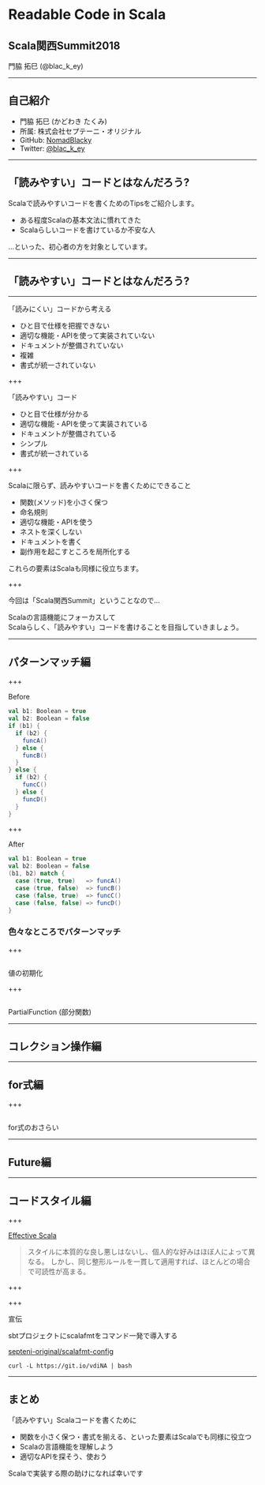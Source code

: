 # Readable Code in Scala

## Scala関西Summit2018

門脇 拓巳 (@blac_k_ey)

---

## 自己紹介

+ 門脇 拓巳 (かどわき たくみ)
+ 所属: 株式会社セプテーニ・オリジナル
+ GitHub: [NomadBlacky](https://github.com/NomadBlacky)
+ Twitter: [@blac_k_ey](https://twitter.com/blac_k_ey)

---

## 「読みやすい」コードとはなんだろう?

Scalaで読みやすいコードを書くためのTipsをご紹介します。
 
+ ある程度Scalaの基本文法に慣れてきた
+ Scalaらしいコードを書けているか不安な人

…といった、初心者の方を対象としています。

---

## 「読みやすい」コードとはなんだろう?

---

「読みにくい」コードから考える

+ ひと目で仕様を把握できない
+ 適切な機能・APIを使って実装されていない
+ ドキュメントが整備されていない
+ 複雑
+ 書式が統一されていない

+++

「読みやすい」コード

+ ひと目で仕様が分かる
+ 適切な機能・APIを使って実装されている
+ ドキュメントが整備されている
+ シンプル
+ 書式が統一されている

+++

Scalaに限らず、読みやすいコードを書くためにできること

+ 関数(メソッド)を小さく保つ
+ 命名規則
+ 適切な機能・APIを使う
+ ネストを深くしない
+ ドキュメントを書く
+ 副作用を起こすところを局所化する

これらの要素はScalaも同様に役立ちます。

+++

今回は「Scala関西Summit」ということなので…

Scalaの言語機能にフォーカスして  
Scalaらしく、「読みやすい」コードを書けることを目指していきましょう。

---

## パターンマッチ編

+++

Before

```scala
val b1: Boolean = true
val b2: Boolean = false
if (b1) {
  if (b2) {
    funcA()
  } else {
    funcB()
  }
} else {
  if (b2) {
    funcC()
  } else {
    funcD()
  }
}
```

+++

After

```scala
val b1: Boolean = true
val b2: Boolean = false
(b1, b2) match {
  case (true, true)   => funcA()
  case (true, false)  => funcB()
  case (false, true)  => funcC()
  case (false, false) => funcD()
}
```

### 色々なところでパターンマッチ

+++

```scala
```

値の初期化

+++

```scala
```

PartialFunction (部分関数)

---

## コレクション操作編

---

## for式編

+++

```scala
```

for式のおさらい

---

## Future編

---

## コードスタイル編

+++

[Effective Scala](http://twitter.github.io/effectivescala/index-ja.html#書式)

> スタイルに本質的な良し悪しはないし、個人的な好みはほぼ人によって異なる。
> しかし、同じ整形ルールを一貫して適用すれば、ほとんどの場合で可読性が高まる。

+++



+++

宣伝

sbtプロジェクトにscalafmtをコマンド一発で導入する

[septeni-original/scalafmt-config](https://github.com/septeni-original/scalafmt-config)

`curl -L https://git.io/vdiNA | bash`

---

## まとめ

「読みやすい」Scalaコードを書くために

+ 関数を小さく保つ・書式を揃える、といった要素はScalaでも同様に役立つ
+ Scalaの言語機能を理解しよう
+ 適切なAPIを探そう、使おう

Scalaで実装する際の助けになれば幸いです

